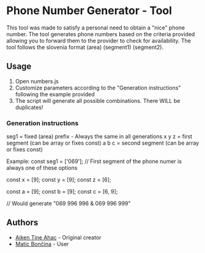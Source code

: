 # Phone Number Generator - Tool

This tool was made to satisfy a personal need to obtain a "nice" phone number. The tool generates phone numbers based on the criteria provided allowing you to forward them to the provider to check for availability. The tool follows the slovenia format (area) (segment1) (segment2).

## Usage

1. Open numbers.js
2. Customize parameters according to the "Generation instructions" following the example provided
3. The script will generate all possible combinations. There WILL be duplicates!

### Generation instructions

seg1 = fixed (area) prefix - Always the same in all generations
x y z = first segment (can be array or fixes const)
a b c = second segment (can be array or fixes const)

Example:
  const seg1 = ['069']; // First segment of the phone numer is always one of these options

  const x = [9];
  const y = [9];
  const z = [6];
  
  const a = [9];
  const b = [9];
  const c = [6, 9];

// Would generate "069 996 996 & 069 996 999"

## Authors

- [Aiken Tine Ahac](https://github.com/aikenahac) - Original creator
- [Matic Bončina](https://github.com/maticboncina) - User
